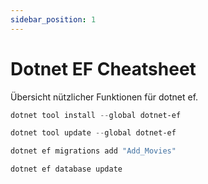 ```yaml
---
sidebar_position: 1
---
```


# Dotnet EF Cheatsheet

Übersicht nützlicher Funktionen für dotnet ef.

```powershell title="Install Tool"
dotnet tool install --global dotnet-ef
```

```powershell title="Update Tool"
dotnet tool update --global dotnet-ef
```

```powershell title="Migration hinzufügen"
dotnet ef migrations add "Add_Movies"
```

```powershell title="Update Database"
dotnet ef database update
```